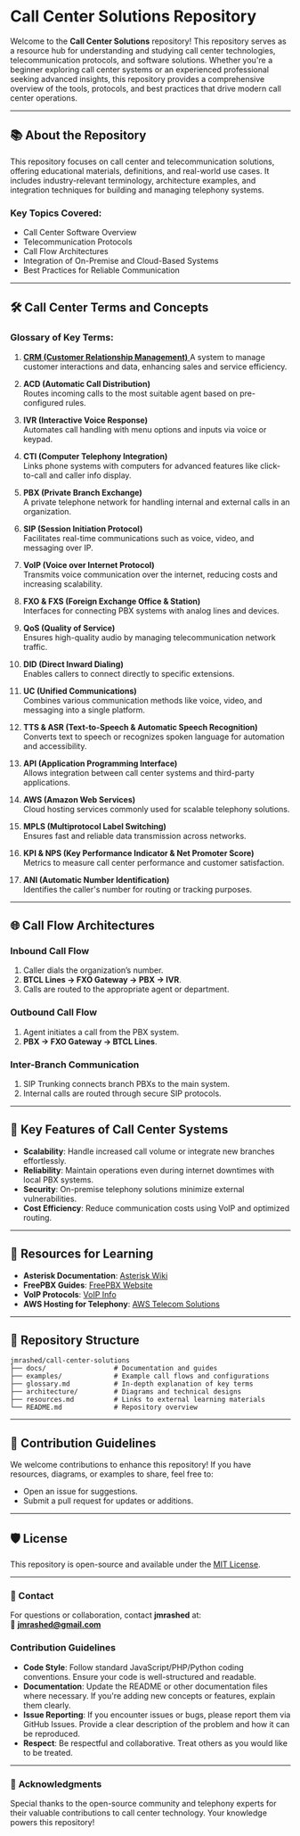 
# Call Center Solutions Repository

Welcome to the **Call Center Solutions** repository! This repository serves as a resource hub for understanding and studying call center technologies, telecommunication protocols, and software solutions. Whether you're a beginner exploring call center systems or an experienced professional seeking advanced insights, this repository provides a comprehensive overview of the tools, protocols, and best practices that drive modern call center operations.

---

## 📚 **About the Repository**

This repository focuses on call center and telecommunication solutions, offering educational materials, definitions, and real-world use cases. It includes industry-relevant terminology, architecture examples, and integration techniques for building and managing telephony systems.

### Key Topics Covered:
- Call Center Software Overview
- Telecommunication Protocols
- Call Flow Architectures
- Integration of On-Premise and Cloud-Based Systems
- Best Practices for Reliable Communication

---

## 🛠️ **Call Center Terms and Concepts**

### Glossary of Key Terms:
1. [**CRM (Customer Relationship Management)** ](./docs/CRM-Customer-Relationship-Management.md) 
   A system to manage customer interactions and data, enhancing sales and service efficiency.

2. **ACD (Automatic Call Distribution)**  
   Routes incoming calls to the most suitable agent based on pre-configured rules.

3. **IVR (Interactive Voice Response)**  
   Automates call handling with menu options and inputs via voice or keypad.

4. **CTI (Computer Telephony Integration)**  
   Links phone systems with computers for advanced features like click-to-call and caller info display.

5. **PBX (Private Branch Exchange)**  
   A private telephone network for handling internal and external calls in an organization.

6. **SIP (Session Initiation Protocol)**  
   Facilitates real-time communications such as voice, video, and messaging over IP.

7. **VoIP (Voice over Internet Protocol)**  
   Transmits voice communication over the internet, reducing costs and increasing scalability.

8. **FXO & FXS (Foreign Exchange Office & Station)**  
   Interfaces for connecting PBX systems with analog lines and devices.

9. **QoS (Quality of Service)**  
   Ensures high-quality audio by managing telecommunication network traffic.

10. **DID (Direct Inward Dialing)**  
    Enables callers to connect directly to specific extensions.

11. **UC (Unified Communications)**  
    Combines various communication methods like voice, video, and messaging into a single platform.

12. **TTS & ASR (Text-to-Speech & Automatic Speech Recognition)**  
    Converts text to speech or recognizes spoken language for automation and accessibility.

13. **API (Application Programming Interface)**  
    Allows integration between call center systems and third-party applications.

14. **AWS (Amazon Web Services)**  
    Cloud hosting services commonly used for scalable telephony solutions.

15. **MPLS (Multiprotocol Label Switching)**  
    Ensures fast and reliable data transmission across networks.

16. **KPI & NPS (Key Performance Indicator & Net Promoter Score)**  
    Metrics to measure call center performance and customer satisfaction.

17. **ANI (Automatic Number Identification)**  
    Identifies the caller's number for routing or tracking purposes.

---

## 🌐 **Call Flow Architectures**

### Inbound Call Flow
1. Caller dials the organization’s number.
2. **BTCL Lines → FXO Gateway → PBX → IVR**.
3. Calls are routed to the appropriate agent or department.

### Outbound Call Flow
1. Agent initiates a call from the PBX system.
2. **PBX → FXO Gateway → BTCL Lines**.

### Inter-Branch Communication
1. SIP Trunking connects branch PBXs to the main system.
2. Internal calls are routed through secure SIP protocols.

---

## 🚀 **Key Features of Call Center Systems**
- **Scalability**: Handle increased call volume or integrate new branches effortlessly.
- **Reliability**: Maintain operations even during internet downtimes with local PBX systems.
- **Security**: On-premise telephony solutions minimize external vulnerabilities.
- **Cost Efficiency**: Reduce communication costs using VoIP and optimized routing.

---

## 📘 **Resources for Learning**
- **Asterisk Documentation**: [Asterisk Wiki](https://wiki.asterisk.org)
- **FreePBX Guides**: [FreePBX Website](https://www.freepbx.org)
- **VoIP Protocols**: [VoIP Info](https://www.voip-info.org)
- **AWS Hosting for Telephony**: [AWS Telecom Solutions](https://aws.amazon.com/telecom/)

---

## 📂 **Repository Structure**
```
jmrashed/call-center-solutions
├── docs/                 # Documentation and guides
├── examples/             # Example call flows and configurations
├── glossary.md           # In-depth explanation of key terms
├── architecture/         # Diagrams and technical designs
├── resources.md          # Links to external learning materials
└── README.md             # Repository overview
```

---

## 💬 **Contribution Guidelines**

We welcome contributions to enhance this repository! If you have resources, diagrams, or examples to share, feel free to:
- Open an issue for suggestions.
- Submit a pull request for updates or additions.

---

## 🛡️ **License**
This repository is open-source and available under the [MIT License](LICENSE).

---

### 📧 Contact
For questions or collaboration, contact **jmrashed** at:  
📩 **jmrashed@gmail.com**


### Contribution Guidelines

- **Code Style**: Follow standard JavaScript/PHP/Python coding conventions. Ensure your code is well-structured and readable.
- **Documentation**: Update the README or other documentation files where necessary. If you're adding new concepts or features, explain them clearly.
- **Issue Reporting**: If you encounter issues or bugs, please report them via GitHub Issues. Provide a clear description of the problem and how it can be reproduced.
- **Respect**: Be respectful and collaborative. Treat others as you would like to be treated.

---

### 🌟 **Acknowledgments**
Special thanks to the open-source community and telephony experts for their valuable contributions to call center technology. Your knowledge powers this repository!
